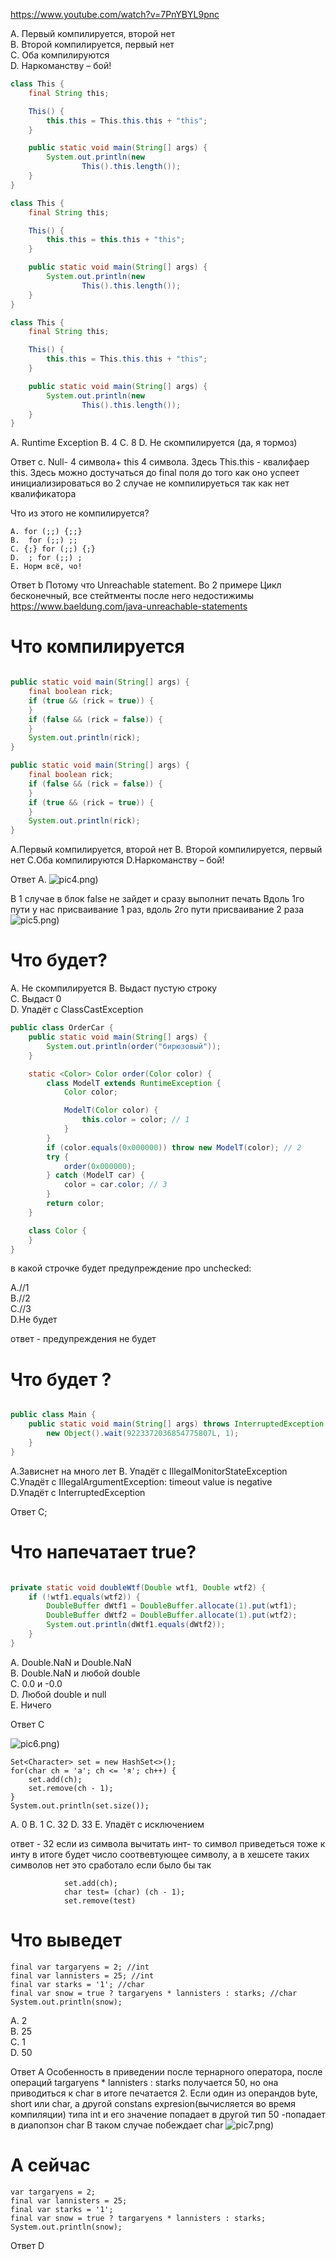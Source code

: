 <https://www.youtube.com/watch?v=7PnYBYL9pnc>

A. Первый компилируется,
второй нет  
B. Второй компилируется,
первый нет  
C. Оба компилируются    
D. Наркоманству – бой!

```java 
class This {
    final String thіs;

    This() {
        this.thіs = This.this.thіs + "this";
    }

    public static void main(String[] args) {
        System.out.println(new
                This().thіs.length());
    }
}

class This {
    final String thіs;

    This() {
        this.thіs = this.thіs + "this";
    }

    public static void main(String[] args) {
        System.out.println(new
                This().thіs.length());
    }
} 
```

```java
class This {
    final String thіs;

    This() {
        this.thіs = This.this.thіs + "this";
    }

    public static void main(String[] args) {
        System.out.println(new
                This().thіs.length());
    }
}
```

A. Runtime Exception
B. 4
C. 8
D. Не скомпилируется (да, я тормоз)

Ответ с.
Null- 4 символа+ this 4 символа.
Здесь This.this - квалифаер this. Здесь можно достучаться до final поля до того как оно успеет инициализироваться
во 2 случае не компилируеться так как нет квалификатора

Что из этого не компилируется?

```
A. for (;;) {;;}
B.  for (;;) ;;
C. {;} for (;;) {;}
D.  ; for (;;) ;
E. Норм всё, чо! 
```

Ответ b
Потому что Unreachable statement. Во 2 примере Цикл бесконечный, все стейтменты после него недостижимы
<https://www.baeldung.com/java-unreachable-statements>

# Что компилируется

```java

public static void main(String[] args) {
    final boolean rick;
    if (true && (rick = true)) {
    }
    if (false && (rick = false)) {
    }
    System.out.println(rick);
}

public static void main(String[] args) {
    final boolean rick;
    if (false && (rick = false)) {
    }
    if (true && (rick = true)) {
    }
    System.out.println(rick);
}

```

A.Первый компилируется,
второй нет
B. Второй компилируется,
первый нет
C.Оба компилируются
D.Наркоманству – бой!

Ответ А.
![pic4.png)](media/pic4.png)

В 1 случае в блок false не зайдет и сразу выполнит печать
Вдоль 1го пути у нас присваивание 1 раз, вдоль 2го пути присваивание 2 раза
![pic5.png)](media/pic5.png)

# Что будет?

A. Не скомпилируется
B. Выдаст пустую строку  
C. Выдаст 0  
D. Упадёт с ClassCastException

```java
public class OrderCar {
    public static void main(String[] args) {
        System.out.println(order("бирюзовый"));
    }

    static <Color> Color order(Color color) {
        class ModelT extends RuntimeException {
            Color color;

            ModelT(Color color) {
                this.color = color; // 1
            }
        }
        if (color.equals(0x000000)) throw new ModelT(color); // 2
        try {
            order(0x000000);
        } catch (ModelT car) {
            color = car.color; // 3
        }
        return color;
    }

    class Color {
    }
}
```

в какой строчке будет предупреждение про unchecked:

A.//1   
B.//2   
C.//3   
D.Не будет

ответ - предупреждения не будет

# Что будет ?

```java

public class Main {
    public static void main(String[] args) throws InterruptedException {
        new Object().wait(9223372036854775807L, 1);
    }
}

```

A.Зависнет на много лет
B. Упадёт с IllegalMonitorStateException    
C.Упадёт с IllegalArgumentException: timeout value is negative  
D.Упадёт с InterruptedException

Ответ C;

# Что напечатает true?

```java

private static void doubleWtf(Double wtf1, Double wtf2) {
    if (!wtf1.equals(wtf2)) {
        DoubleBuffer dWtf1 = DoubleBuffer.allocate(1).put(wtf1);
        DoubleBuffer dWtf2 = DoubleBuffer.allocate(1).put(wtf2);
        System.out.println(dWtf1.equals(dWtf2));
    }
}

```

A. Double.NaN и Double.NaN  
B. Double.NaN и любой double    
C. 0.0 и -0.0   
D. Любой double и null  
E. Ничего

Ответ С

![pic6.png)](media/pic6.png)

```
Set<Character> set = new HashSet<>();
for(char ch = 'а'; ch <= 'я'; ch++) {
    set.add(ch);
    set.remove(ch - 1);
}
System.out.println(set.size());

```

A. 0
B. 1
C. 32
D. 33
E. Упадёт с исключением

ответ - 32
если из символа вычитать инт- то символ приведеться тоже к инту в итоге будет число соотвевтующее символу, а в хешсете
таких символов нет
это сработало если было бы так

```
            set.add(ch);
            char test= (char) (ch - 1);
            set.remove(test)
```

# Что выведет

```
final var targaryens = 2; //int
final var lannisters = 25; //int
final var starks = '1'; //char
final var snow = true ? targaryens * lannisters : starks; //char
System.out.println(snow); 
```

A. 2    
B. 25   
C. 1    
D. 50

Ответ A
Особенность в приведении после тернарного оператора, после операций targaryens * lannisters : starks
получается 50, но она приводиться к char в итоге печатается 2.
Если один из операндов byte, short или char, а другой constans expresion(вычисляется во время компиляции) типа int и его
значение попадает в другой тип 50 -попадает в диапопзон char
В таком случае побеждает char
![pic7.png)](media/pic7.png)

# А сейчас

```
var targaryens = 2;
final var lannisters = 25;
final var starks = '1';
final var snow = true ? targaryens * lannisters : starks;
System.out.println(snow);
```

Ответ D
